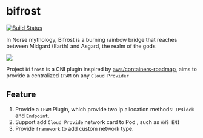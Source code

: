 # bifrost

[![Build Status](https://semaphoreci.com/api/v1/firemiles/bifrost-3/branches/master/shields_badge.svg)](https://semaphoreci.com/firemiles/bifrost-3)

In Norse mythology, Bifröst is a burning rainbow bridge that reaches between Midgard (Earth) and Asgard, the realm of the gods

![](https://upload.wikimedia.org/wikipedia/commons/thumb/e/e3/Heimdall_an_der_Himmelsbr%C3%BCcke.jpg/440px-Heimdall_an_der_Himmelsbr%C3%BCcke.jpg)

Project `bifrost` is a CNI plugin inspired by [aws/containers-roadmap](https://github.com/aws/containers-roadmap/issues/398), aims to provide a centralized `IPAM` on any `Cloud Provider`

## Feature

1. Provide a `IPAM` Plugin, which provide two ip allocation methods: `IPBlock` and `Endpoint`.
2. Support add `Cloud Provide` network card to Pod , such as `AWS ENI` 
3. Provide `framework` to add custom network type. 